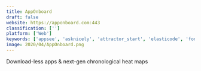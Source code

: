 ```yaml
---
title: AppOnboard
draft: false 
website: https://apponboard.com:443
classification: ['']
platform: ['Web']
keywords: ['appsee', 'asknicely', 'attractor_start', 'elasticode', 'font_pair', 'hype_for_type', 'i_shot_the_serif', 'livesession', 'lyft_rentals', 'optician_sans', 'payy', 'profitwell_engagement', 'rentork', 'shipit_automation_tool', 'smartlook', 'statsbot', 'wrapify']
image: 2020/04/AppOnboard.png
---
```

Download-less apps & next-gen chronological heat maps